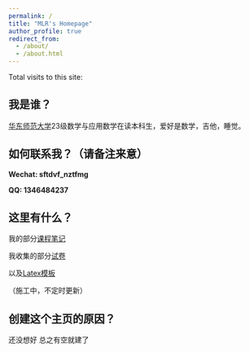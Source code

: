 ```yaml
---
permalink: /
title: "MLR's Homepage"
author_profile: true
redirect_from: 
  - /about/
  - /about.html
---
```

<span id="busuanzi_container_site_pv">Total visits to this site: <span id="busuanzi_value_site_uv"></span></span>

我是谁？
------
[华东师范大学](https://math.ecnu.edu.cn/)23级数学与应用数学在读本科生，爱好是数学，吉他，睡觉。


如何联系我？（请备注来意）
---
**Wechat: sftdvf_nztfmg**

**QQ: 1346484237**


这里有什么？
---
我的部分[课程笔记](https://m-l-ray.github.io//notes/)

我收集的部分[试卷](https://m-l-ray.github.io//exams/)

以及[Latex模板](https://github.com/M-L-Ray/template/tree/main)

（施工中，不定时更新）

创建这个主页的原因？
------
还没想好 总之有空就建了
